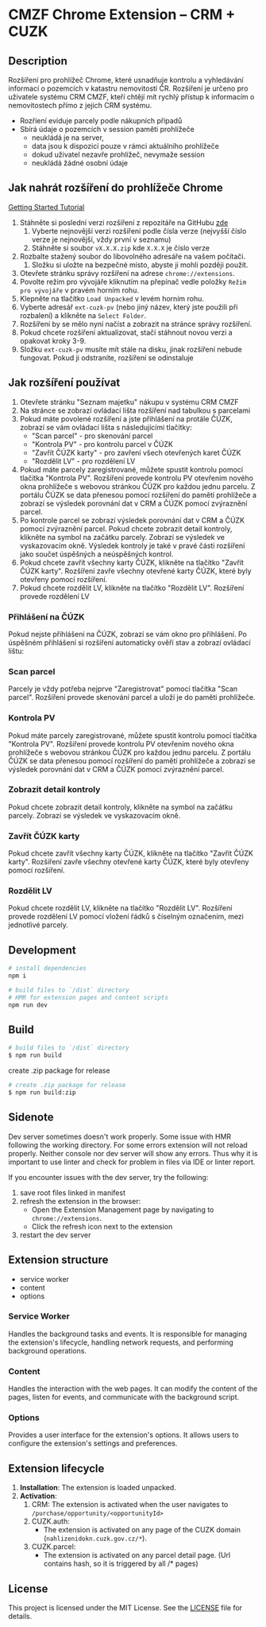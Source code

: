 # CMZF Chrome Extension – CRM + CUZK

## Description
Rozšíření pro prohlížeč Chrome, které usnadňuje kontrolu a vyhledávání informací o pozemcích v katastru nemovitostí ČR. Rozšíření je určeno pro uživatele systému CRM CMZF, kteří chtějí mít rychlý přístup k informacím o nemovitostech přímo z jejich CRM systému.
- Rozříení eviduje parcely podle nákupních případů
- Sbírá údaje o pozemcích v session paměti prohlížeče
    - neukládá je na server,
    - data jsou k dispozici pouze v rámci aktuálního prohlížeče
    - dokud uživatel nezavře prohlížeč, nevymaže session
    - neukládá žádné osobní údaje

## Jak nahrát rozšíření do prohlížeče Chrome

[Getting Started Tutorial](https://developer.chrome.com/docs/extensions/get-started/tutorial/hello-world#load-unpacked)


1. Stáhněte si poslední verzi rozšíření z repozitáře na GitHubu [zde](https://github.com/jjanousek-farmito/ext-cuzk-parcels/releases)
    1. Vyberte nejnovější verzi rozšíření podle čísla verze (nejvyšší číslo verze je nejnovější, vždy první v seznamu)
    2. Stáhněte si soubor `vX.X.X.zip` kde `X.X.X` je číslo verze
2. Rozbalte stažený soubor do libovolného adresáře na vašem počítači.
    1. Složku si uložte na bezpečné místo, abyste ji mohli později použít.
3. Otevřete stránku správy rozšíření na adrese `chrome://extensions`.
4. Povolte režim pro vývojáře kliknutím na přepínač vedle položky `Režim pro vývojáře` v pravém horním rohu.
5. Klepněte na tlačítko `Load Unpacked` v levém horním rohu.
6. Vyberte adresář `ext-cuzk-pv` (nebo jiný název, který jste použili při rozbalení) a klikněte na `Select Folder`.
7. Rozšíření by se mělo nyní načíst a zobrazit na stránce správy rozšíření.
8.  Pokud chcete rozšíření aktualizovat, stačí stáhnout novou verzi a opakovat kroky 3-9.
9.  Složku `ext-cuzk-pv` musíte mít stále na disku, jinak rozšíření nebude fungovat. Pokud ji odstraníte, rozšíření se odinstaluje

## Jak rozšíření používat
1. Otevřete stránku "Seznam majetku" nákupu v systému CRM CMZF
2. Na stránce se zobrazí ovládací lišta rozšíření nad tabulkou s parcelami
3. Pokud máte povolené rozšíření a jste přihlášení na protále ČÚZK, zobrazí se vám ovládací lišta s následujícími tlačítky:
    - "Scan parcel" - pro skenování parcel
    - "Kontrola PV" - pro kontrolu parcel v ČÚZK
    - "Zavřít ČÚZK karty" - pro zavření všech otevřených karet ČÚZK
    - "Rozdělit LV" - pro rozdělení LV
4. Pokud máte parcely zaregistrované, můžete spustit kontrolu pomocí tlačítka "Kontrola PV". Rozšíření provede kontrolu PV otevřením nového okna prohlížeče s webovou stránkou ČÚZK pro každou jednu parcelu. Z portálu ČÚZK se data přenesou pomocí rozšíření do pamětí prohlížeče a zobrazí se výsledek porovnání dat v CRM a ČÚZK pomocí zvýraznění parcel.
5. Po kontrole parcel se zobrazí výsledek porovnání dat v CRM a ČÚZK pomocí zvýraznění parcel. Pokud chcete zobrazit detail kontroly, klikněte na symbol na začátku parcely. Zobrazí se výsledek ve vyskazovacím okně. Výsledek kontroly je také v pravé části rozšíření jako součet úspěšných a neúspěšných kontrol.
6. Pokud chcete zavřít všechny karty ČÚZK, klikněte na tlačítko "Zavřít ČÚZK karty". Rozšíření zavře všechny otevřené karty ČÚZK, které byly otevřeny pomocí rozšíření.
7. Pokud chcete rozdělit LV, klikněte na tlačítko "Rozdělit LV". Rozšíření provede rozdělení LV

### Přihlášení na ČÚZK
Pokud nejste přihlášeni na ČÚZK, zobrazí se vám okno pro přihlášení. Po úspěšném přihlášení si rozšíření automaticky ověří stav a zobrazí ovládací lištu:

### Scan parcel
Parcely je vždy potřeba nejprve "Zaregistrovat" pomocí tlačítka "Scan parcel". Rozšíření provede skenování parcel a uloží je do paměti prohlížeče.

### Kontrola PV
Pokud máte parcely zaregistrované, můžete spustit kontrolu pomocí tlačítka "Kontrola PV". Rozšíření provede kontrolu PV otevřením nového okna prohlížeče s webovou stránkou ČÚZK pro každou jednu parcelu. Z portálu ČÚZK se data přenesou pomocí rozšíření do pamětí prohlížeče a zobrazí se výsledek porovnání dat v CRM a ČÚZK pomocí zvýraznění parcel.

### Zobrazit detail kontroly
Pokud chcete zobrazit detail kontroly, klikněte na symbol na začátku parcely. Zobrazí se výsledek ve vyskazovacím okně.

### Zavřít ČÚZK karty
Pokud chcete zavřít všechny karty ČÚZK, klikněte na tlačítko "Zavřít ČÚZK karty". Rozšíření zavře všechny otevřené karty ČÚZK, které byly otevřeny pomocí rozšíření.

### Rozdělit LV
Pokud chcete rozdělit LV, klikněte na tlačítko "Rozdělit LV". Rozšíření provede rozdělení LV pomocí vložení řádků s číselným označením, mezi jednotlivé parcely.

## Development

```bash
# install dependencies
npm i

# build files to `/dist` directory
# HMR for extension pages and content scripts
npm run dev
```

## Build

```bash
# build files to `/dist` directory
$ npm run build
```

create .zip package for release

```bash
# create .zip package for release
$ npm run build:zip
```

## Sidenote

Dev server sometimes doesn't work properly. Some issue with HMR following the working directory. For some errors extension will not reload properly. Neither console nor dev server will show any errors. Thus why it is important to use linter and check for problem in files via IDE or linter report.

If you encounter issues with the dev server, try the following:
1. save root files linked in manifest
2. refresh the extension in the browser:
   - Open the Extension Management page by navigating to `chrome://extensions`.
   - Click the refresh icon next to the extension
3. restart the dev server

## Extension structure

- service worker
- content
- options


### Service Worker
Handles the background tasks and events. It is responsible for managing the extension's lifecycle, handling network requests, and performing background operations.

### Content
Handles the interaction with the web pages. It can modify the content of the pages, listen for events, and communicate with the background script.

### Options
Provides a user interface for the extension's options. It allows users to configure the extension's settings and preferences.

## Extension lifecycle

1. **Installation**: The extension is loaded unpacked.
2. **Activation**:
    1. CRM: The extension is activated when the user navigates to `/purchase/opportunity/<opportunityId>`
    2. CUZK.auth:
        - The extension is activated on any page of the CUZK domain (`nahlizenidokn.cuzk.gov.cz/*`).
    1. CUZK.parcel:
        - The extension is activated on any parcel detail page. (Url contains hash, so it is triggered by all /* pages)

## License
This project is licensed under the MIT License. See the [LICENSE](LICENSE) file for details.